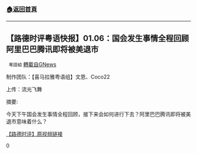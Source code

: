 ###  [:house:返回首頁](https://github.com/ourhimalayas/txt)
---

## 【路德时评粤语快报】01.06：国会发生事情全程回顾 阿里巴巴腾讯即将被美退市
` 粵語組` [轉載自GNews](https://gnews.org/zh-hans/729545/)

制作团队：【喜马拉雅粤语组】文恩、Coco22

上传：流光飞舞



摘要:

今天下午国会发生事情全程回顾，接下来会如何进行下去？阿里巴巴腾讯即将被美退市意味着什么？

[【路德时评】原视频链接](https://youtu.be/d5eEQRP23BM)

0
